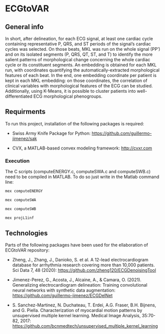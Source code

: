 # ECGtoVAR

## General info
In short, after delineation, for each ECG signal, at least one cardiac cycle containing representative P, QRS, and ST periods of the signal’s cardiac cycles was selected. On those beats, MKL was run on the whole signal (PP’) and on its isolated segments (P, QRS, QT, ST, and T) to identify the more salient patterns of morphological change concerning the whole cardiac cycle or its constituent segments. An embedding is obtained for each MKL run, with coordinates quantifying the automatically-extracted morphological features of each beat. In the end, one embedding coordinate per patient is kept in each MKL embedding: on those coordinates, the correlation of clinical variables with morphological features of the ECG can be studied. Additionally, using K-Means, it is possible to cluster patients into well-differentiated ECG morphological phenogroups.

## Requirments
To run this project, installation of the following packages is required:

* Swiss Army Knife Package for Python: 
https://github.com/guillermo-jimenez/sak

* CVX, a MATLAB-based convex modeling framework:
http://cvxr.com

### Execution
The C scripts (computeENERGY.c, computeSWA.c and computeSWB.c) need to be compiled in MATLAB. To do so just write in the Matlab command line: 

```javascript
mex computeENERGY
```
```javascript
mex computeSWA
```
```javascript
mex computeSWB
```
```javascript
mex projL1inf
```

## Technologies
Parts of the following packages have been used for the ellaboration of ECGtoVAR repository:
* Zheng, J., Zhang, J., Danioko, S. et al. A 12-lead electrocardiogram database for arrhythmia research covering more than 10,000 patients. Sci Data 7, 48 (2020): https://github.com/zheng120/ECGDenoisingTool

* Jimenez-Perez, G., Acosta, J., Alcaine, A., & Camara, O. (2021). Generalizing electrocardiogram delineation: Training convolutional neural networks with synthetic data augmentation: https://github.com/guillermo-jimenez/ECGDelNet

* S. Sanchez-Martinez, N. Duchateau, T. Erdei, A.G. Fraser, B.H. Bijnens, and G. Piella. Characterization of myocardial motion patterns by unsupervised multiple kernel learning. Medical Image Analysis, 35:70-82, 2017: https://github.com/bcnmedtech/unsupervised_multiple_kernel_learning

